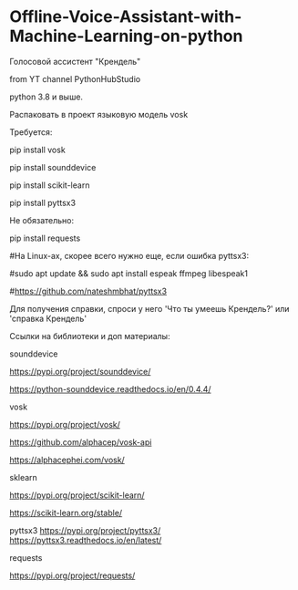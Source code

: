 # Offline-Voice-Assistant-with-Machine-Learning-on-python

Голосовой ассистент "Крендель"

from YT channel PythonHubStudio

python 3.8 и выше.

Распаковать в проект языковую модель vosk

Требуется:

pip install vosk

pip install sounddevice

pip install scikit-learn

pip install pyttsx3

Не обязательно:

pip install requests


#На Linux-ax, скорее всего нужно еще, если ошибка pyttsx3:

#sudo apt update && sudo apt install espeak ffmpeg libespeak1

#https://github.com/nateshmbhat/pyttsx3


Для получения справки, спроси у него 'Что ты умеешь Крендель?' или 'справка Крендель'


Ссылки на библиотеки и доп материалы:

sounddevice

https://pypi.org/project/sounddevice/

https://python-sounddevice.readthedocs.io/en/0.4.4/

vosk

https://pypi.org/project/vosk/

https://github.com/alphacep/vosk-api

https://alphacephei.com/vosk/

sklearn

https://pypi.org/project/scikit-learn/

https://scikit-learn.org/stable/

pyttsx3
https://pypi.org/project/pyttsx3/
https://pyttsx3.readthedocs.io/en/latest/

requests

https://pypi.org/project/requests/
